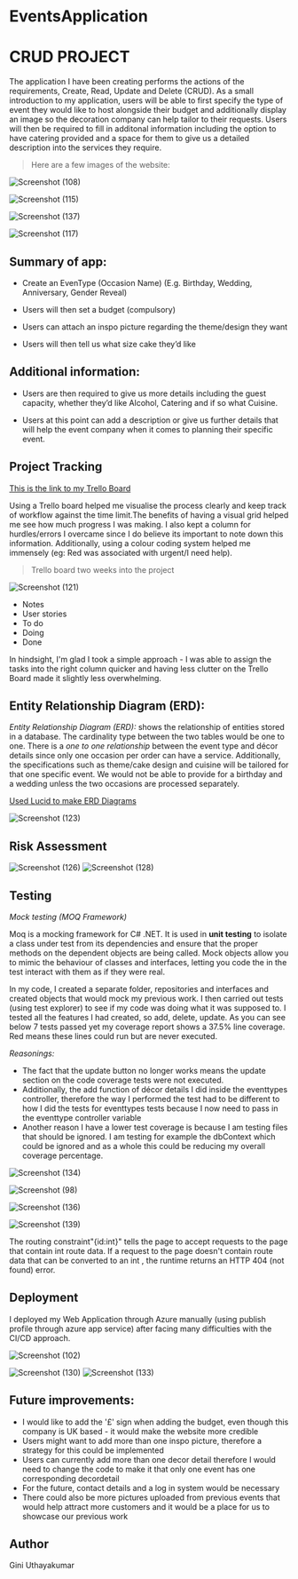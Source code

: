 # **EventsApplication**
# CRUD PROJECT

The application I have been creating performs the actions of the requirements, Create, Read, Update and Delete (CRUD). As a small introduction to my application, users will be able to first specify the type of event they would like to host alongside their budget and additionally display an image so the decoration company can help tailor to their requests. Users will then be required to fill in additonal information including the option to have catering provided and a space for them to give us a detailed description into the services they require.

<!-- Blockquote -->
> Here are a few images of the website:

![Screenshot (108)](https://user-images.githubusercontent.com/82108067/117570831-e14d8f80-b0c3-11eb-8aa4-f1ed9167e109.png)

![Screenshot (115)](https://user-images.githubusercontent.com/82108067/117570801-caa73880-b0c3-11eb-996a-a91992196fc0.png)


![Screenshot (137)](https://user-images.githubusercontent.com/82108067/117615650-ebbe6680-b161-11eb-8459-a905e75058a8.png)


![Screenshot (117)](https://user-images.githubusercontent.com/82108067/117571148-19090700-b0c5-11eb-9a16-3e0663667aa7.png)

**Summary of app:**
---

<!-- UL -->
* Create an EvenType (Occasion Name) (E.g. Birthday, Wedding, Anniversary, Gender Reveal)

* Users will then set a budget (compulsory)

* Users can attach an inspo picture regarding the theme/design they want

* Users will then tell us what size cake they’d like

**Additional information:**
---

<!-- UL -->
* Users are then required to give us more details including the guest capacity, whether they’d like Alcohol, Catering and if so what Cuisine.

* Users at this point can add a description or give us further details that will help the event company when it comes to planning their specific event.

**Project Tracking**
---


[This is the link to my Trello Board](https://trello.com/b/ioxDkTOo/qaproject)

Using a Trello board helped me visualise the process clearly and keep track of workflow against the time limit.The benefits of having a visual grid helped me see how much progress I was making. I also kept a column for hurdles/errors I overcame since I do believe its important to note down this information. Additionally, using a colour coding system helped me immensely (eg: Red was associated with urgent/I need help).

<!-- Blockquote -->
> Trello board two weeks into the project

![Screenshot (121)](https://user-images.githubusercontent.com/82108067/117577185-a3ab2f80-b0e0-11eb-947f-f10e01d1cd72.png)

* Notes
* User stories
* To do
* Doing
* Done

In hindsight, I'm glad I took a simple approach - I was able to assign the tasks into the right column quicker and having less clutter on the Trello Board made it slightly less overwhelming. 

**Entity Relationship Diagram (ERD):**
---

*Entity Relationship Diagram (ERD):* shows the relationship of entities stored in a database. The cardinality type between the two tables would be one to one. There is a *one to one relationship* between the event type and décor details since only one occasion per order can have a service. Additionally, the specifications such as theme/cake design and cuisine will be tailored for that one specific event. We would not be able to provide for a birthday and a wedding unless the two occasions are processed separately. 

[Used Lucid to make ERD Diagrams](https://www.lucidchart.com/pages/)


![Screenshot (123)](https://user-images.githubusercontent.com/82108067/117583621-124bb580-b100-11eb-9bf3-0dcc5b6bfabc.png)

**Risk Assessment**
---

![Screenshot (126)](https://user-images.githubusercontent.com/82108067/117584241-b551fe80-b103-11eb-888d-70a4b6040efe.png)
![Screenshot (128)](https://user-images.githubusercontent.com/82108067/117584242-b6832b80-b103-11eb-9356-95d29a63d168.png)

**Testing**
---

*Mock testing (MOQ Framework)*
 
Moq is a mocking framework for C# .NET. It is used in **unit testing** to isolate a class under test from its dependencies and ensure that the proper methods on the dependent objects are being called. Mock objects allow you to mimic the behaviour of classes and interfaces, letting you code the in the test interact with them as if they were real.

In my code, I created a separate folder, repositories and interfaces and created objects that would mock my previous work. I then carried out tests (using test explorer) to see if my code was doing what it was supposed to. I tested all the features I had created, so add, delete, update. As you can see below 7 tests passed yet my coverage report shows a 37.5% line coverage. Red means these lines could run but are never executed.

*Reasonings:*
* The fact that the update button no longer works means the update section on the code coverage tests were not executed.
* Additionally, the add function of décor details I did inside the eventtypes controller, therefore the way I performed the test had to be different to how I did the tests for eventtypes tests because I now need to pass in the eventtype controller variable
* Another reason I have a lower test coverage is because I am testing files that should be ignored. I am testing for example the dbContext which could be ignored and as a whole this could be reducing my overall coverage percentage.



![Screenshot (134)](https://user-images.githubusercontent.com/82108067/117584411-b2a3d900-b104-11eb-836b-1b7190199b6d.png)

![Screenshot (98)](https://user-images.githubusercontent.com/82108067/117584529-6ad18180-b105-11eb-878e-39987f8a7eb2.png)

![Screenshot (136)](https://user-images.githubusercontent.com/82108067/117584485-3362d500-b105-11eb-8653-6ebf6328977a.png)

![Screenshot (139)](https://user-images.githubusercontent.com/82108067/117618328-abf97e00-b165-11eb-816c-087a8118c52f.png)

The routing constraint"{id:int}" tells the page to accept requests to the page that contain int route data. If a request to the page doesn't contain route data that can be converted to an int , the runtime returns an HTTP 404 (not found) error.

**Deployment**
---
I deployed my Web Application through Azure manually (using publish profile through azure app service) after facing many difficulties with the CI/CD approach.

![Screenshot (102)](https://user-images.githubusercontent.com/82108067/117584519-64430a00-b105-11eb-9443-883756ccfee4.png)

![Screenshot (130)](https://user-images.githubusercontent.com/82108067/117584408-afa8e880-b104-11eb-954e-1d597f941bf0.png)
![Screenshot (133)](https://user-images.githubusercontent.com/82108067/117584410-b172ac00-b104-11eb-89d1-e9c4ff935dba.png)


**Future improvements:**
---


* I would like to add the '£' sign when adding the budget, even though this company is UK based - it would make the website more credible
* Users might want to add more than one inspo picture, therefore a strategy for this could be implemented
* Users can currently add more than one decor detail therefore I would need to change the code to make it that only one event has one corresponding decordetail
* For the future, contact details and a log in system would be necessary
* There could also be more pictures uploaded from previous events that would help attract more customers and it would be a place for us to showcase our previous work


Author
---

Gini Uthayakumar
